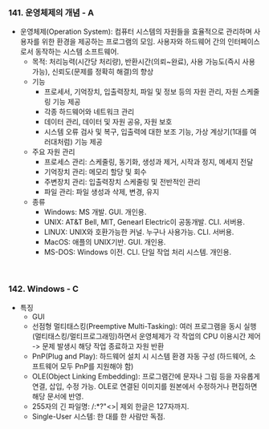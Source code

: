 ### 141. 운영체제의 개념 - A

* 운영체제(Operation System): 컴퓨터 시스템의 자원들을 효율적으로 관리하며 사용자를 위한 환경을 제공하는 프로그램의 모임.  사용자와 하드웨어 간의 인터페이스로서 동작하는 시스템 소프트웨어.
  * 목적: 처리능력(시간당 처리량), 반환시간(의뢰~완료), 사용 가능도(즉시 사용가능), 신뢰도(문제를 정확히 해결)의 향상
  * 기능
    * 프로세서, 기억장치, 입출력장치, 파일 및 정보 등의 자원 관리, 자원 스케줄링 기능 제공
    * 각종 하드웨어와 네트워크 관리
    * 데이터 관리, 데이터 및 자원 공유, 자원 보호
    * 시스템 오류 검사 및 복구, 입출력에 대한 보조 기능, 가상 계상기(1대를 여러대처럼) 기능 제공
  * 주요 자원 관리
    * 프로세스 관리: 스케줄링, 동기화, 생성과 제거, 시작과 정지, 메세지 전달
    * 기억장치 관리: 메모리 할당 및 회수
    * 주변장치 관리: 입출력장치 스케줄링 및 전반적인 관리
    * 파일 관리: 파일 생성과 삭제, 변경, 유지
  * 종류
    * Windows: MS 개발. GUI. 개인용.
    * UNIX: AT&T Bell, MIT, Genearl Electric이 공동개발. CLI. 서버용.
    * LINUX: UNIX와 호환가능한 커널. 누구나 사용가능. CLI. 서버용.
    * MacOS: 애플의 UNIX기반. GUI. 개인용.
    * MS-DOS: Windows 이전. CLI. 단일 작업 처리 시스템. 개인용.

<br>

### 142. Windows - C

* 특징
  * GUI
  * 선점형 멀티태스킹(Preemptive Multi-Tasking): 여러 프로그램을 동시 실행(멀티태스킹/멀티프로그래밍)하면서 운영체제가 각 작업의 CPU 이용시간 제어 -> 문제 발생시 해당 작업 종료하고 자원 반환
  * PnP(Plug and Play): 하드웨어 설치 시 시스템 환경 자동 구성 (하드웨어, 소프트웨어 모두 PnP를 지원해야 함)
  * OLE(Object Linking Embedding): 프로그램간에 문자나 그림 등을 자유롭게 연결, 삽입, 수정 가능. OLE로 연결된 이미지를 원본에서 수정하거나 편집하면 해당 문서에 반영.
  * 255자의 긴 파일명: \/:*?"<>| 제외 한글은 127자까지.
  * Single-User 시스템: 한 대를 한 사람만 독점.

<br>

